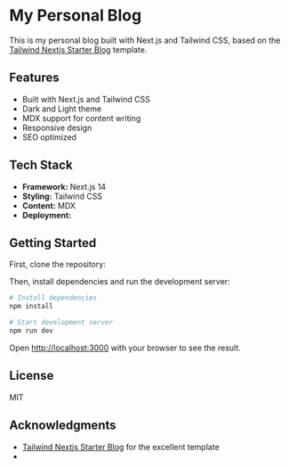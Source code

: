 # My Personal Blog

This is my personal blog built with Next.js and Tailwind CSS, based on the [Tailwind Nextjs Starter Blog](https://github.com/timlrx/tailwind-nextjs-starter-blog) template.

## Features

- Built with Next.js and Tailwind CSS
- Dark and Light theme
- MDX support for content writing
- Responsive design
- SEO optimized

## Tech Stack

- **Framework:** Next.js 14
- **Styling:** Tailwind CSS
- **Content:** MDX
- **Deployment:** 

## Getting Started

First, clone the repository:

Then, install dependencies and run the development server:

```bash
# Install dependencies
npm install

# Start development server
npm run dev
```

Open [http://localhost:3000](http://localhost:3000) with your browser to see the result.


## License

MIT

## Acknowledgments

- [Tailwind Nextjs Starter Blog](https://github.com/timlrx/tailwind-nextjs-starter-blog) for the excellent template
-
